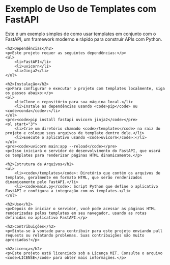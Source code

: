 <!DOCTYPE html>
<html>

<head>
    <title>Exemplo de Uso de Templates com FastAPI</title>
</head>

<body>
    <h1>Exemplo de Uso de Templates com FastAPI</h1>
    <p>Este é um exemplo simples de como usar templates em conjunto com o FastAPI, um framework moderno e rápido para construir APIs com Python.</p>

    <h2>Dependências</h2>
    <p>Este projeto requer as seguintes dependências:</p>
    <ul>
        <li>FastAPI</li>
        <li>uvicorn</li>
        <li>Jinja2</li>
    </ul>

    <h2>Instalação</h2>
    <p>Para configurar e executar o projeto com templates localmente, siga os passos abaixo:</p>
    <ol>
        <li>Clone o repositório para sua máquina local.</li>
        <li>Instale as dependências usando <code>pip</code> ou <code>conda</code>:</li>
    </ol>
    <pre><code>pip install fastapi uvicorn jinja2</code></pre>
    <ol start="3">
        <li>Crie um diretório chamado <code>/templates</code> na raiz do projeto e coloque seus arquivos de template dentro dele.</li>
        <li>Execute o aplicativo usando <code>uvicorn</code>:</li>
    </ol>
    <pre><code>uvicorn main:app --reload</code></pre>
    <p>Isso iniciará o servidor de desenvolvimento do FastAPI, que usará os templates para renderizar páginas HTML dinamicamente.</p>

    <h2>Estrutura de Arquivos</h2>
    <ul>
        <li><code>/templates</code>: Diretório que contém os arquivos de template, geralmente em formato HTML, que serão renderizados dinamicamente pelo FastAPI.</li>
        <li><code>main.py</code>: Script Python que define o aplicativo FastAPI e configura a integração com os templates.</li>
    </ul>

    <h2>Uso</h2>
    <p>Depois de iniciar o servidor, você pode acessar as páginas HTML renderizadas pelos templates em seu navegador, usando as rotas definidas no aplicativo FastAPI.</p>

    <h2>Contribuições</h2>
    <p>Sinta-se à vontade para contribuir para este projeto enviando pull requests ou relatando problemas. Suas contribuições são muito apreciadas!</p>

    <h2>Licença</h2>
    <p>Este projeto está licenciado sob a Licença MIT. Consulte o arquivo <code>LICENSE</code> para obter mais informações.</p>
</body>

</html>
